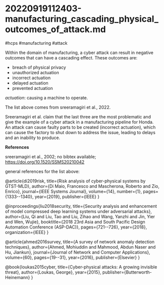 # 20220919112403-manufacturing_cascading_physical_outcomes_of_attack.md

#hcps #manufacturing #attack


Within the domain of manufacturing, a cyber attack can result in negative outcomes that
can have a cascading effect. These outcomes are:

* breach of physical privacy
* unauthorized actuation
* incorrect actuation
* delayed actuation
* prevented actuation

*actuation*: causing a machine to operate.

The list above comes from sreeramagiri et al., 2022.

Sreeramagiri et al. claim that the last three are the most problematic and give the
example of a cyber attack in a manufacturing pipeline for Honda. An attack can cause
faulty parts to be created (incorrect actuation), which can cause the factory to shut down
to address the issue, leading to delays and an inability to produce.

**References**

sreeramagiri et al., 2002; no bibtex available; https://doi.org/10.1520/SSMS20210042 

general references for the list above:

@article{di2019risk,
  title={Risk analysis of cyber-physical systems by GTST-MLD},
  author={Di Maio, Francesco and Mascherona, Roberto and Zio, Enrico},
  journal={IEEE Systems Journal},
  volume={14},
  number={1},
  pages={1333--1340},
  year={2019},
  publisher={IEEE}
}

@inproceedings{liu2018security,
  title={Security analysis and enhancement of model compressed deep learning systems under adversarial attacks},
  author={Liu, Qi and Liu, Tao and Liu, Zihao and Wang, Yanzhi and Jin, Yier and Wen, Wujie},
  booktitle={2018 23rd Asia and South Pacific Design Automation Conference (ASP-DAC)},
  pages={721--726},
  year={2018},
  organization={IEEE}
}

@article{ahmed2016survey,
  title={A survey of network anomaly detection techniques},
  author={Ahmed, Mohiuddin and Mahmood, Abdun Naser and Hu, Jiankun},
  journal={Journal of Network and Computer Applications},
  volume={60},
  pages={19--31},
  year={2016},
  publisher={Elsevier}
}

@book{loukas2015cyber,
  title={Cyber-physical attacks: A growing invisible threat},
  author={Loukas, George},
  year={2015},
  publisher={Butterworth-Heinemann}
}


